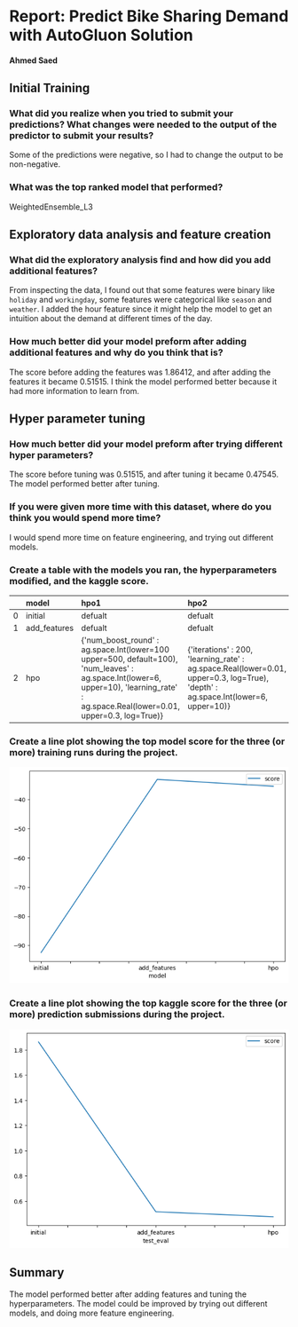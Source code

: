# Report: Predict Bike Sharing Demand with AutoGluon Solution
#### Ahmed Saed

## Initial Training
### What did you realize when you tried to submit your predictions? What changes were needed to the output of the predictor to submit your results?
Some of the predictions were negative, so I had to change the output to be non-negative.

### What was the top ranked model that performed?
WeightedEnsemble_L3

## Exploratory data analysis and feature creation
### What did the exploratory analysis find and how did you add additional features?
From inspecting the data, I found out that some features were binary like `holiday` and `workingday`,
some features were categorical like `season` and `weather`. I added the hour feature since it might help the model to get an intuition about the demand at different times of the day.

### How much better did your model preform after adding additional features and why do you think that is?
The score before adding the features was 1.86412, and after adding the features it became 0.51515. I think the model performed better because it had more information to learn from.

## Hyper parameter tuning
### How much better did your model preform after trying different hyper parameters?
The score before tuning was 0.51515, and after tuning it became 0.47545. The model performed better after tuning.

### If you were given more time with this dataset, where do you think you would spend more time?
I would spend more time on feature engineering, and trying out different models.

### Create a table with the models you ran, the hyperparameters modified, and the kaggle score.
|    | model        | hpo1                                                                                                                                                                                   | hpo2                                                                                                                              | hpo3                                                                                                                                                                                 |   score |
|---:|:-------------|:---------------------------------------------------------------------------------------------------------------------------------------------------------------------------------------|:----------------------------------------------------------------------------------------------------------------------------------|:-------------------------------------------------------------------------------------------------------------------------------------------------------------------------------------|--------:|
|  0 | initial      | defualt                                                                                                                                                                                | defualt                                                                                                                           | defualt                                                                                                                                                                              | 1.86412 |
|  1 | add_features | defualt                                                                                                                                                                                | defualt                                                                                                                           | defualt                                                                                                                                                                              | 0.51515 |
|  2 | hpo          | {'num_boost_round' : ag.space.Int(lower=100 upper=500, default=100), 'num_leaves' : ag.space.Int(lower=6, upper=10), 'learning_rate' : ag.space.Real(lower=0.01, upper=0.3, log=True)} | {'iterations' : 200, 'learning_rate' : ag.space.Real(lower=0.01, upper=0.3, log=True), 'depth' : ag.space.Int(lower=6, upper=10)} | {'n_estimators' : ag.space.Int(lower=100, upper=500, default=100), 'max_depth' : ag.space.Int(lower=6, upper=10, default=6), 'eta' : ag.space.Real(lower=0.01, upper=0.3, log=True)} | 0.47545 |

### Create a line plot showing the top model score for the three (or more) training runs during the project.

![model_test_score.png](./output2.png)

### Create a line plot showing the top kaggle score for the three (or more) prediction submissions during the project.

![model_train_score.png](./output.png)

## Summary
The model performed better after adding features and tuning the hyperparameters. The model could be improved by trying out different models, and doing more feature engineering.
